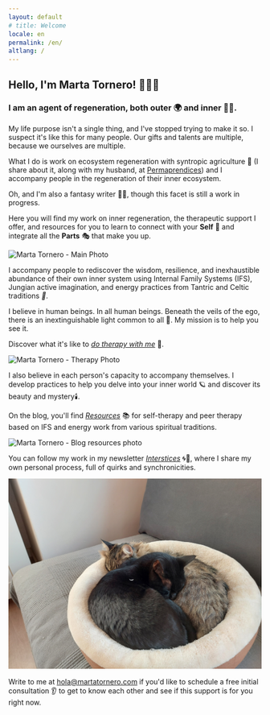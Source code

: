 ```yaml
---
layout: default
# title: Welcome
locale: en
permalink: /en/
altlang: /
---
```


## Hello, I'm Marta Tornero! 🧙‍♀️✨

### I am an agent of regeneration, both outer 🌍 and inner 🧘‍♀️.

My life purpose isn't a single thing, and I've stopped trying to make it so. I suspect it's like this for many people. Our gifts and talents are multiple, because we ourselves are multiple.

What I do is work on ecosystem regeneration with syntropic agriculture 🌳 (I share about it, along with my husband, at [Permaprendices](https://www.permaprendices.com)) and I accompany people in the regeneration of their inner ecosystem.

Oh, and I'm also a fantasy writer 📖🦄, though this facet is still a work in progress.

Here you will find my work on inner regeneration, the therapeutic support I offer, and resources for you to learn to connect with your **Self** 💫 and integrate all the **Parts** 🎭 that make you up.

<!-- marta-main-photo -->
![Marta Tornero - Main Photo](/assets/images/marta-main-photo.jpg)

I accompany people to rediscover the wisdom, resilience, and inexhaustible abundance of their own inner system using Internal Family Systems (IFS), Jungian active imagination, and energy practices from Tantric and Celtic traditions *🧭*.

I believe in human beings. In all human beings. Beneath the veils of the ego, there is an inextinguishable light common to all 🌟. My mission is to help you see it.

Discover what it's like to [*do therapy with me*](/link-to-therapy-page/) 💜.
<!-- Note: I've turned "do therapy with me" into a link. -->
<!-- Change it to the actual link to your therapy page or remove the link if you prefer just text. -->

<!-- marta-therapy-photo -->
![Marta Tornero - Therapy Photo](/assets/images/marta-therapy-photo.jpg)

I also believe in each person's capacity to accompany themselves. I develop practices to help you delve into your inner world 🪐 and discover its beauty and mystery🕯️.

On the blog, you'll find [*Resources*](/blog/categories/resources/) 📚 for self-therapy and peer therapy based on IFS and energy work from various spiritual traditions.
<!-- Note: I've turned "Resources" into a link. -->
<!-- Change it to the actual link to your blog's resources section or remove the link. -->

<!-- marta-blog-resources-photo -->
![Marta Tornero - Blog resources photo](/assets/images/marta-blog-resources-photo.jpg)

You can follow my work in my newsletter [*Interstices*](/link-to-newsletter/) 🌀🔮, where I share my own personal process, full of quirks and synchronicities.
<!-- Note: I've turned "Interstices" into a link. -->
<!-- Change it to the actual link to your newsletter sign-up page or remove the link. -->
<!-- "Intersticios" translates well to "Interstices". If you prefer to keep the Spanish name for branding, feel free. -->

<!-- marta-newsletter-photo -->
![Marta Tornero - Newsletter Photo](/assets/images/marta-newsletter-photo.jpg)

Write to me at [hola@martatornero.com](mailto:hola@martatornero.com) if you'd like to schedule a free initial consultation 👂 to get to know each other and see if this support is for you right now.
